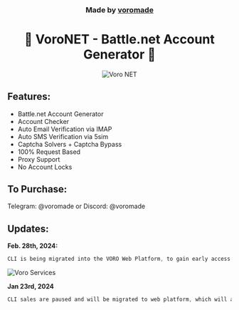 <h3 align="center">
  Made by <a href="https://github.com/voromade">voromade</a>
</h3>

<h1 align="center">🔵 VoroNET - Battle.net Account Generator 🔵</h1>

<p align="center">
  <img src="https://media.discordapp.net/attachments/1187784554338058323/1200589588159279204/image.png?ex=65eba52f&is=65d9302f&hm=a2f02967959afa70f2a25759d1981c6b6e1d04978ebe1e9e1ad61fa770dd4760&=&format=webp&quality=lossless&width=1226&height=653" alt="Voro NET">
</p>

## Features:

- Battle.net Account Generator
- Account Checker
- Auto Email Verification via IMAP
- Auto SMS Verification via 5sim
- Captcha Solvers + Captcha Bypass
- 100% Request Based
- Proxy Support
- No Account Locks


## To Purchase:

Telegram: @voromade or Discord: @voromade


## Updates:
**Feb. 28th, 2024:**

```js
CLI is being migrated into the VORO Web Platform, to gain early access reach out on Telegram or Discord:
```
<img src="https://media.discordapp.net/attachments/1187784554338058323/1212501632969998366/image.png?ex=65f21124&is=65df9c24&hm=caec57e27b8378238ea3680284670ba94bcf44d4db3a57cb47e756de9b2b2252&=&format=webp&quality=lossless&width=687&height=311" alt="Voro Services" />


**Jan 23rd, 2024**
```js
CLI sales are paused and will be migrated to web platform, which will allow you to generate from anywhere!
```
